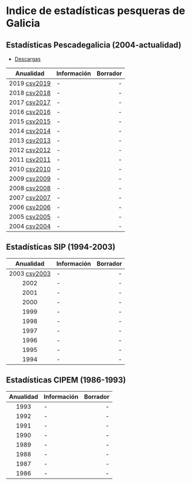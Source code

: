 Indice de estadísticas pesqueras de Galicia
======


Estadísticas Pescadegalicia (2004-actualidad)
--------

* [Descargas](http://www.pescadegalicia.gal/gl/descargas) 

| Anualidad | Información | Borrador |
| :-------: | :---------- | -------: |
|2019 [csv2019](http://www.pescadegalicia.gal/descargas/pescafresca/pescafresca2019.csv)| - | - |
|2018 [csv2018](http://www.pescadegalicia.gal/descargas/pescafresca/pescafresca2018.csv)| - | - |
| 2017 [csv2017](https://www.pescadegalicia.gal/descargas/pescafresca/pescafresca2017.csv) | - | - |
| 2016 [csv2016](http://www.pescadegalicia.gal/descargas/pescafresca/pescafresca2016.csv) | - | - |
| 2015 [csv2015](http://www.pescadegalicia.gal/descargas/pescafresca/pescafresca2015.csv) | - | - |
| 2014 [csv2014](http://www.pescadegalicia.gal/descargas/pescafresca/pescafresca2014.csv) | - | - |
| 2013 [csv2013](http://www.pescadegalicia.gal/descargas/pescafresca/pescafresca2013.csv) | - | - |
| 2012 [csv2012](http://www.pescadegalicia.gal/descargas/pescafresca/pescafresca2012.csv) | - | - |
| 2011 [csv2011](http://www.pescadegalicia.gal/descargas/pescafresca/pescafresca2011.csv) | - | - |
| 2010 [csv2010](http://www.pescadegalicia.gal/descargas/pescafresca/pescafresca2010.csv) | - | - |
| 2009 [csv2009](http://www.pescadegalicia.gal/descargas/pescafresca/pescafresca2009.csv) | - | - |
| 2008 [csv2008](http://www.pescadegalicia.gal/descargas/pescafresca/pescafresca2008.csv) | - | - |
| 2007 [csv2007](http://www.pescadegalicia.gal/descargas/pescafresca/pescafresca2007.csv) | - | - |
| 2006 [csv2006](http://www.pescadegalicia.gal/descargas/pescafresca/pescafresca2006.csv) | - | - |
| 2005 [csv2005](http://www.pescadegalicia.gal/descargas/pescafresca/pescafresca2005.csv) | - | - |
| 2004 [csv2004](http://www.pescadegalicia.gal/descargas/pescafresca/pescafresca2004.csv) | - | - |

Estadísticas SIP (1994-2003)
------

| Anualidad | Información | Borrador |
| :-------: | :---------- | -------: |
| 2003 [csv2003](http://www.pescadegalicia.gal/descargas/pescafresca/pescafresca2003.csv) | - | - |
| 2002 | - | - |
| 2001 | - | - |
| 2000 | - | - |
| 1999 | - | - |
| 1998 | - | - |
| 1997 | - | - |
| 1996 | - | - |
| 1995 | - | - |
| 1994 | - | - |

Estadísticas CIPEM (1986-1993)
-----

| Anualidad | Información | Borrador |
| :-------: | :---------- | -------: |
| 1993 | - | - |
| 1992 | - | - |
| 1991 | - | - |
| 1990 | - | - |
| 1989 | - | - |
| 1988 | - | - |
| 1987 | - | - |
| 1986 | - | - |

